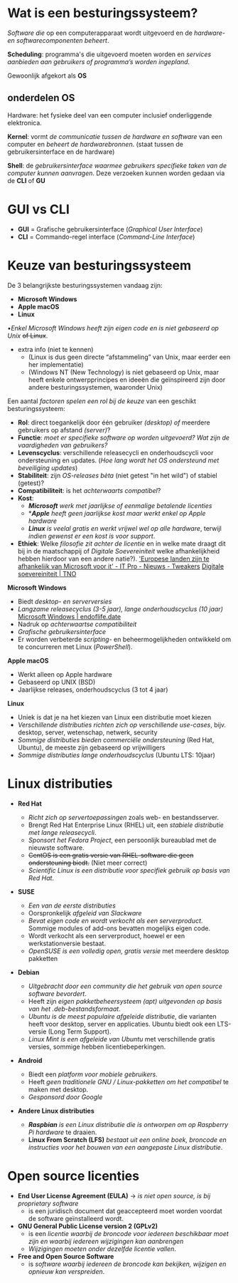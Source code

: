 # Wat is een besturingssysteem?
_Software die_ op een computerapparaat wordt uitgevoerd en de _hardware- en softwarecomponenten beheert_.

**Scheduling**: programma's die uitgevoerd moeten worden en _services aanbieden aan gebruikers of programma’s worden ingepland_.

Gewoonlijk afgekort als **OS**

## onderdelen OS

Hardware: het fysieke deel van een computer inclusief onderliggende elektronica.

**Kernel**: vormt _de communicatie tussen de hardware en software_ van een computer en _beheert de hardwarebronnen_. (staat tussen de gebruikersinterface en de hardware)

**Shell**: de _gebruikersinterface waarmee gebruikers specifieke taken van de computer kunnen aanvragen_. Deze verzoeken kunnen worden gedaan via de **CLI** of **GU**
# GUI vs CLI
- **GUI** = Grafische gebruikersinterface (_Graphical User Interface_)
- **CLI** = Commando-regel interface (_Command-Line Interface_)
# Keuze van besturingssysteem
De 3 belangrijkste besturingssystemen vandaag zijn:

- **Microsoft Windows**
- **Apple macOS**
- **Linux**

•_Enkel Microsoft Windows heeft zijn eigen code en is niet gebaseerd op Unix_ ~~of Linux~~.

- extra info (niet te kennen)
    - (Linux is dus geen directe “afstammeling” van Unix, maar eerder een her implementatie)
    - (Windows NT (New Technology) is niet gebaseerd op Unix, maar heeft enkele ontwerpprincipes en ideeën die geïnspireerd zijn door andere besturingssystemen, waaronder Unix)

Een aantal _factoren spelen een rol bij de keuze_ van een geschikt besturingssysteem:

- **Rol**: direct toegankelijk door één gebruiker _(desktop) of_ meerdere gebruikers op afstand _(server)_?
- **Functie**: _moet er specifieke software op worden uitgevoerd? Wat zijn de vaardigheden van gebruikers?_
- **Levenscyclus**: verschillende releasecycli en onderhoudscycli voor ondersteuning en updates. (_Hoe lang wordt het OS ondersteund met beveiliging updates_)
- **Stabiliteit**: zijn _OS-releases bèta_ (niet getest "in het wild") of stabiel (getest)?
- **Compatibiliteit**: is het _achterwaarts compatibel_?
- **Kost**:
    - _**Microsoft**_ _werk met jaarlijkse of eenmalige betalende licenties_
    - *_**Apple**_ _heeft geen jaarlijkse kost maar werkt enkel op Apple hardware_
    - _**Linux**_ _is veelal gratis en werkt vrijwel wel op alle hardware_, terwijl _indien gewenst er een kost is voor support_.
- **Ethiek**: Welke _filosofie zit achter de licentie_ en in welke mate draagt dit bij in de maatschappij of _Digitale Soevereiniteit_ welke afhankelijkheid hebben hierdoor van een andere natie?). ['Europese landen zijn te afhankelijk van Microsoft voor it' - IT Pro - Nieuws - Tweakers](https://tweakers.net/nieuws/123385/europese-landen-zijn-te-afhankelijk-van-microsoft-voor-it.html) [Digitale soevereiniteit | TNO](https://www.tno.nl/nl/digitale-soevereiniteit/)

**Microsoft Windows**

- Biedt _desktop- en serverversies_
- _Langzame releasecyclus (3-5 jaar), lange onderhoudscyclus (10 jaar)_ [Microsoft Windows | endoflife.date](https://endoflife.date/windows)
- Nadruk op _achterwaartse compatibiliteit_
- _Grafische gebruikersinterface_
- Er worden verbeterde _scripting_- en beheermogelijkheden ontwikkeld om te concurreren met Linux (_PowerShell_).

**Apple macOS**

- Werkt alleen op Apple hardware
- Gebaseerd op UNIX (BSD)
- Jaarlijkse releases, onderhoudscyclus (3 tot 4 jaar)

**Linux**

- Uniek is dat je na het kiezen van Linux een distributie moet kiezen
- _Verschillende distributies richten zich op verschillende use-cases_, bijv. desktop, server, wetenschap, netwerk, security
- _Sommige distributies bieden commerciële ondersteuning_ (Red Hat, Ubuntu), de meeste zijn gebaseerd op vrijwilligers
- _Sommige distributies lange onderhoudscyclus_ (Ubuntu LTS: 10jaar)
# Linux distributies
- **Red Hat**
    - _Richt zich op servertoepassingen_ zoals web- en bestandsserver.
    - Brengt Red Hat Enterprise Linux (RHEL) uit, een _stabiele distributie met lange releasecycli_.
    - _Sponsort het Fedora Project_, een persoonlijk bureaublad met de nieuwste software.
    - ~~CentOS is een gratis versie van RHEL-software die geen ondersteuning biedt.~~ (Niet meer correct)
    - _Scientific Linux is een distributie voor specifiek gebruik op basis van Red Hat_.

- **SUSE**
    
    - _Een van de eerste distributies_
    - Oorspronkelijk _afgeleid van Slackware_
    - _Bevat eigen code en wordt verkocht als een serverproduct_. Sommige modules of add-ons bevatten mogelijks eigen code.
    - Wordt verkocht als een serverproduct, hoewel er een werkstationversie bestaat.
    - _OpenSUSE is een volledig open, gratis versie_ met meerdere desktop pakketten
- **Debian**
    
    - _Uitgebracht door een community die het gebruik van open source software bevordert_.
    - Heeft zijn _eigen pakketbeheersysteem (apt) uitgevonden op basis van het .deb-bestandsformaat_.
    - _Ubuntu is de meest populaire afgeleide distributie_, die varianten heeft voor desktop, server en applicaties. Ubuntu biedt ook een LTS-versie (Long Term Support).
    - _Linux Mint is een afgeleide van Ubuntu_ met verschillende gratis versies, sommige hebben licentiebeperkingen.

- **Android**
    
    - Biedt een _platform voor mobiele gebruikers_.
    - Heeft _geen traditionele GNU / Linux-pakketten om het compatibel_ te maken met desktop.
    - _Gesponsord door Google_
- **Andere Linux distributies**
    
    - _**Raspbian**_ _is een Linux distributie die is ontworpen om op Raspberry Pi hardware_ te draaien.
    - **Linux From Scratch (LFS)** _bestaat uit een online boek, broncode en instructies voor het bouwen van een aangepaste Linux distributie_.
# Open source licenties
- **End User License Agreement (EULA)** -> _is niet open source, is bij proprietary software_
    - is een juridisch document dat geaccepteerd moet worden voordat de software geïnstalleerd wordt.
- **GNU General Public License version 2 (GPLv2)**
    - is een _licentie waarbij de broncode voor iedereen beschikbaar moet zijn en waarbij iedereen wijzigingen kan aanbrengen_
    - _Wijzigingen moeten onder dezelfde licentie vallen_.
- **Free and Open Source Software**
    - is _software waarbij iedereen de broncode kan bekijken, wijzigen en opnieuw kan verspreiden_.
